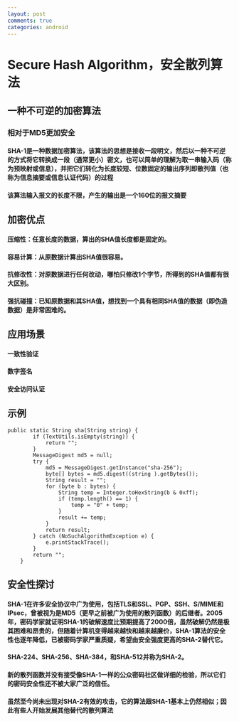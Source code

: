 ```yaml
---
layout: post
comments: true
categories: android
---
```


# Secure Hash Algorithm，安全散列算法
## 一种不可逆的加密算法
### 相对于MD5更加安全

#### SHA-1是一种数据加密算法，该算法的思想是接收一段明文，然后以一种不可逆的方式将它转换成一段（通常更小）密文，也可以简单的理解为取一串输入码（称为预映射或信息），并把它们转化为长度较短、位数固定的输出序列即散列值（也称为信息摘要或信息认证代码）的过程

#### 该算法输入报文的长度不限，产生的输出是一个160位的报文摘要

## 加密优点
#### 压缩性：任意长度的数据，算出的SHA值长度都是固定的。

#### 容易计算：从原数据计算出SHA值很容易。

#### 抗修改性：对原数据进行任何改动，哪怕只修改1个字节，所得到的SHA值都有很大区别。

#### 强抗碰撞：已知原数据和其SHA值，想找到一个具有相同SHA值的数据（即伪造数据）是非常困难的。

## 应用场景
#### 一致性验证

#### 数字签名

#### 安全访问认证

## 示例


```
public static String sha(String string) {
        if (TextUtils.isEmpty(string)) {
            return "";
        }
        MessageDigest md5 = null;
        try {
            md5 = MessageDigest.getInstance("sha-256");
            byte[] bytes = md5.digest((string ).getBytes());
            String result = "";
            for (byte b : bytes) {
                String temp = Integer.toHexString(b & 0xff);
                if (temp.length() == 1) {
                    temp = "0" + temp;
                }
                result += temp;
            }
            return result;
        } catch (NoSuchAlgorithmException e) {
            e.printStackTrace();
        }
        return "";
    }
```

## 安全性探讨
#### SHA-1在许多安全协议中广为使用，包括TLS和SSL、PGP、SSH、S/MIME和IPsec，曾被视为是MD5（更早之前被广为使用的散列函数）的后继者。2005年，密码学家就证明SHA-1的破解速度比预期提高了2000倍，虽然破解仍然是极其困难和昂贵的，但随着计算机变得越来越快和越来越廉价，SHA-1算法的安全性也逐年降低，已被密码学家严重质疑，希望由安全强度更高的SHA-2替代它。

#### SHA-224、SHA-256、SHA-384，和SHA-512并称为SHA-2。

#### 新的散列函数并没有接受像SHA-1一样的公众密码社区做详细的检验，所以它们的密码安全性还不被大家广泛的信任。

#### 虽然至今尚未出现对SHA-2有效的攻击，它的算法跟SHA-1基本上仍然相似；因此有些人开始发展其他替代的散列算法
